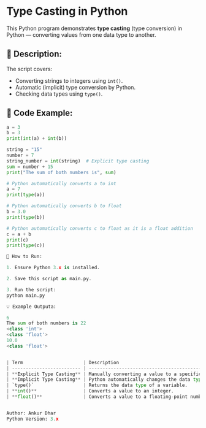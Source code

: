 # Type Casting in Python

This Python program demonstrates **type casting** (type conversion) in Python — converting values from one data type to another.

## 📜 Description:
The script covers:
- Converting strings to integers using `int()`.
- Automatic (implicit) type conversion by Python.
- Checking data types using `type()`.

## 🧩 Code Example:
```python
a = 3
b = 3
print(int(a) + int(b))

string = "15"
number = 7
string_number = int(string)  # Explicit type casting
sum = number + 15
print("The sum of both numbers is", sum)

# Python automatically converts a to int
a = 7
print(type(a))

# Python automatically converts b to float
b = 3.0
print(type(b))

# Python automatically converts c to float as it is a float addition
c = a + b
print(c)
print(type(c))

🚀 How to Run:

1. Ensure Python 3.x is installed.

2. Save this script as main.py.

3. Run the script:
python main.py

💡 Example Outputa:

6
The sum of both numbers is 22
<class 'int'>
<class 'float'>
10.0
<class 'float'>


| Term                      | Description                                                                               |
| ------------------------- | ----------------------------------------------------------------------------------------- |
| **Explicit Type Casting** | Manually converting a value to a specific type using functions like `int()` or `float()`. |
| **Implicit Type Casting** | Python automatically changes the data type when needed during operations.                 |
| `type()`                  | Returns the data type of a variable.                                                      |
| **int()**                 | Converts a value to an integer.                                                           |
| **float()**               | Converts a value to a floating-point number.                                              |


Author: Ankur Dhar
Python Version: 3.x